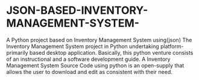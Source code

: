 # JSON-BASED-INVENTORY-MANAGEMENT-SYSTEM-
A Python project based on Inventory Management System using(json)
The Inventory Management System project in Python undertaking platform-primarily based desktop application. Basically, this python venture consists of an instructional and a software development guide.
A Inventory Management System Source Code using python is an open-supply that allows the user to download and edit as consistent with their need.
